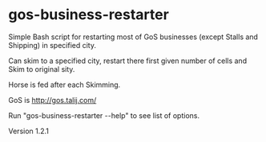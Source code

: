 gos-business-restarter
======================

Simple Bash script for restarting most of GoS businesses (except Stalls and Shipping) in specified city.

Can skim to a specified city, restart there first given number of cells and Skim to original sity.

Horse is fed after each Skimming.

GoS is http://gos.talij.com/

Run "gos-business-restarter --help" to see list of options.

Version 1.2.1

